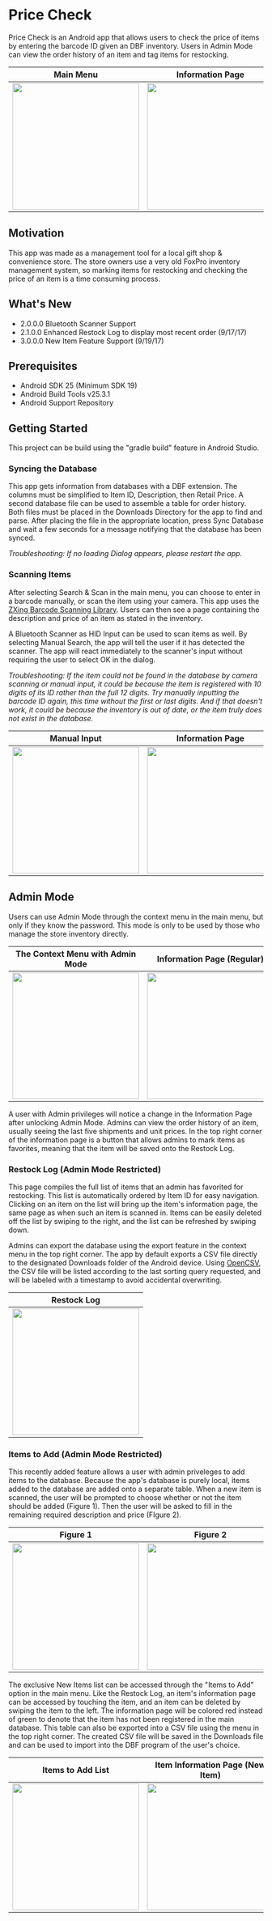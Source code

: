 # Price Check
Price Check is an Android app that allows users to check the price of items by entering the barcode ID given an DBF inventory. Users in Admin Mode can view the order history of an item and tag items for restocking.

|Main Menu|Information Page|Restock Log|
|---|---|---|
|<img src="/screenshots/Screenshot_20170918-212258.png" width="250px" height="auto">|<img src="/screenshots/Screenshot_20170818-173250.png" width="250px" height="auto">|<img src="/screenshots/Screenshot_20170918-213648.png" width="250px" height="auto">|

## Motivation
This app was made as a management tool for a local gift shop & convenience store. The store owners use a very old FoxPro inventory management system, so marking items for restocking and checking the price of an item is a time consuming process.

## What's New
* 2.0.0.0 Bluetooth Scanner Support
* 2.1.0.0 Enhanced Restock Log to display most recent order (9/17/17)
* 3.0.0.0 New Item Feature Support (9/19/17)

## Prerequisites
* Android SDK 25 (Minimum SDK 19)
* Android Build Tools v25.3.1
* Android Support Repository

## Getting Started
This project can be build using the "gradle build" feature in Android Studio.

### Syncing the Database
This app gets information from databases with a DBF extension. The columns must be simplified to Item ID, Description, then Retail Price. A second database file can be used to assemble a table for order history. Both files must be placed in the Downloads Directory for the app to find and parse. After placing the file in the appropriate location, press Sync Database and wait a few seconds for a message notifying that the database has been synced.

*Troubleshooting: If no loading Dialog appears, please restart the app.*

### Scanning Items
After selecting Search & Scan in the main menu, you can choose to enter in a barcode manually, or scan the item using your camera. This app uses the [ZXing Barcode Scanning Library](https://github.com/zxing/zxing). Users can then see a page containing the description and price of an item as stated in the inventory.

A Bluetooth Scanner as HID Input can be used to scan items as well. By selecting Manual Search, the app will tell the user if it has detected the scanner. The app will react immediately to the scanner's input without requiring the user to select OK in the dialog.

*Troubleshooting: If the item could not be found in the database by camera scanning or manual input, it could be because the item is registered with 10 digits of its ID rather than the full 12 digits. Try manually inputting the barcode ID again, this time without the first or last digits. And if that doesn't work, it could be because the inventory is out of date, or the item truly does not exist in the database.*

|Manual Input|Information Page|
|---|---|
|<img src="/screenshots/Screenshot_20170831-133851.png" width="250px" height="auto">|<img src="/screenshots/Screenshot_20170818-173250.png" width="250px" height="auto">|<img src="/screenshots/Screenshot_20170918-212441.png" width="250px" height="auto"|

## Admin Mode
Users can use Admin Mode through the context menu in the main menu, but only if they know the password. This mode is only to be used by those who manage the store inventory directly.

|The Context Menu with Admin Mode|Information Page (Regular)|Information Page (Admin)|
|---|---|---|
|<img src="/screenshots/Screenshot_20170831-141020.png" width="250px" height="auto">|<img src="/screenshots/Screenshot_20170818-173250.png" width="250px" height="auto">|<img src="/screenshots/Screenshot_20170918-212441.png" width="250px" height="auto">|

A user with Admin privileges will notice a change in the Information Page after unlocking Admin Mode. Admins can view the order history of an item, usually seeing the last five shipments and unit prices. In the top right corner of the information page is a button that allows admins to mark items as favorites, meaning that the item will be saved onto the Restock Log.

### Restock Log (Admin Mode Restricted)
This page compiles the full list of items that an admin has favorited for restocking. This list is automatically ordered by Item ID for easy navigation. Clicking on an item on the list will bring up the item's information page, the same page as when such an item is scanned in. Items can be easily deleted off the list by swiping to the right, and the list can be refreshed by swiping down.

Admins can export the database using the export feature in the context menu in the top right corner. The app by default exports a CSV file directly to the designated Downloads folder of the Android device. Using [OpenCSV](http://opencsv.sourceforge.net/), the CSV file will be listed according to the last sorting query requested, and will be labeled with a timestamp to avoid accidental overwriting.

|Restock Log|
|---|
|<img src="/screenshots/Screenshot_20170918-213648.png" width="250px" height="auto">|

### Items to Add (Admin Mode Restricted)
This recently added feature allows a user with admin priveleges to add items to the database. Because the app's database is purely local, items added to the database are added onto a separate table. When a new item is scanned, the user will be prompted to choose whether or not the item should be added (Figure 1). Then the user will be asked to fill in the remaining required description and price (FIgure 2).

|Figure 1|Figure 2|
|---|---|
|<img src="/screenshots/Screenshot_20170918-212242.png" width="250px" height="auto">|<img src="/screenshots/Screenshot_20170918-212246.png" width="250px" height="auto">|

The exclusive New Items list can be accessed through the "Items to Add" option in the main menu. Like the Restock Log, an item's information page can be accessed by touching the item, and an item can be deleted by swiping the item to the left. The information page will be colored red instead of green to denote that the item has not been registered in the main database. This table can also be exported into a CSV file using the menu in the top right corner. The created CSV file will be saved in the Downloads file and can be used to import into the DBF program of the user's choice.

|Items to Add List|Item Information Page (New Item)|
|---|---|
|<img src="/screenshots/Screenshot_20170918-213648.png" width="250px" height="auto">|<img src="/screenshots/Screenshot_20170918-212202.png" width="250px" height="auto">|
